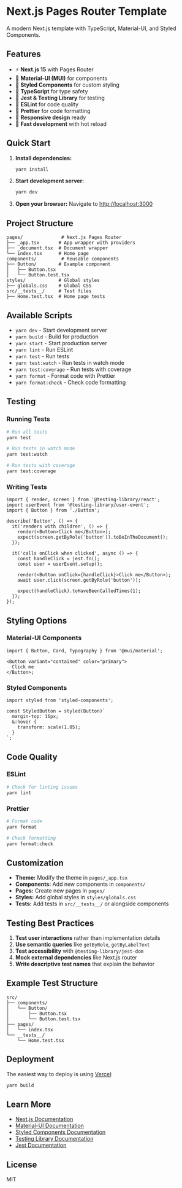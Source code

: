 # Next.js Pages Router Template

A modern Next.js template with TypeScript, Material-UI, and Styled Components.

## Features

- ⚡ **Next.js 15** with Pages Router
- 🎨 **Material-UI (MUI)** for components
- 💅 **Styled Components** for custom styling
- 🔧 **TypeScript** for type safety
- 🧪 **Jest & Testing Library** for testing
- 🎯 **ESLint** for code quality
- 💄 **Prettier** for code formatting
- 📱 **Responsive design** ready
- 🚀 **Fast development** with hot reload

## Quick Start

1. **Install dependencies:**

   ```bash
   yarn install
   ```

2. **Start development server:**

   ```bash
   yarn dev
   ```

3. **Open your browser:**
   Navigate to [http://localhost:3000](http://localhost:3000)

## Project Structure

```
pages/              # Next.js Pages Router
├── _app.tsx       # App wrapper with providers
├── _document.tsx  # Document wrapper
└── index.tsx      # Home page
components/         # Reusable components
├── Button/        # Example component
│   ├── Button.tsx
│   └── Button.test.tsx
styles/            # Global styles
├── globals.css    # Global CSS
src/__tests__/     # Test files
├── Home.test.tsx  # Home page tests
```

## Available Scripts

- `yarn dev` - Start development server
- `yarn build` - Build for production
- `yarn start` - Start production server
- `yarn lint` - Run ESLint
- `yarn test` - Run tests
- `yarn test:watch` - Run tests in watch mode
- `yarn test:coverage` - Run tests with coverage
- `yarn format` - Format code with Prettier
- `yarn format:check` - Check code formatting

## Testing

### Running Tests

```bash
# Run all tests
yarn test

# Run tests in watch mode
yarn test:watch

# Run tests with coverage
yarn test:coverage
```

### Writing Tests

```tsx
import { render, screen } from '@testing-library/react';
import userEvent from '@testing-library/user-event';
import { Button } from './Button';

describe('Button', () => {
  it('renders with children', () => {
    render(<Button>Click me</Button>);
    expect(screen.getByRole('button')).toBeInTheDocument();
  });

  it('calls onClick when clicked', async () => {
    const handleClick = jest.fn();
    const user = userEvent.setup();

    render(<Button onClick={handleClick}>Click me</Button>);
    await user.click(screen.getByRole('button'));

    expect(handleClick).toHaveBeenCalledTimes(1);
  });
});
```

## Styling Options

### Material-UI Components

```tsx
import { Button, Card, Typography } from '@mui/material';

<Button variant="contained" color="primary">
  Click me
</Button>;
```

### Styled Components

```tsx
import styled from 'styled-components';

const StyledButton = styled(Button)`
  margin-top: 16px;
  &:hover {
    transform: scale(1.05);
  }
`;
```

## Code Quality

### ESLint

```bash
# Check for linting issues
yarn lint
```

### Prettier

```bash
# Format code
yarn format

# Check formatting
yarn format:check
```

## Customization

- **Theme:** Modify the theme in `pages/_app.tsx`
- **Components:** Add new components in `components/`
- **Pages:** Create new pages in `pages/`
- **Styles:** Add global styles in `styles/globals.css`
- **Tests:** Add tests in `src/__tests__/` or alongside components

## Testing Best Practices

1. **Test user interactions** rather than implementation details
2. **Use semantic queries** like `getByRole`, `getByLabelText`
3. **Test accessibility** with `@testing-library/jest-dom`
4. **Mock external dependencies** like Next.js router
5. **Write descriptive test names** that explain the behavior

## Example Test Structure

```
src/
├── components/
│   └── Button/
│       ├── Button.tsx
│       └── Button.test.tsx
├── pages/
│   └── index.tsx
└── __tests__/
    └── Home.test.tsx
```

## Deployment

The easiest way to deploy is using [Vercel](https://vercel.com):

```bash
yarn build
```

## Learn More

- [Next.js Documentation](https://nextjs.org/docs)
- [Material-UI Documentation](https://mui.com/)
- [Styled Components Documentation](https://styled-components.com/)
- [Testing Library Documentation](https://testing-library.com/)
- [Jest Documentation](https://jestjs.io/)

## License

MIT
